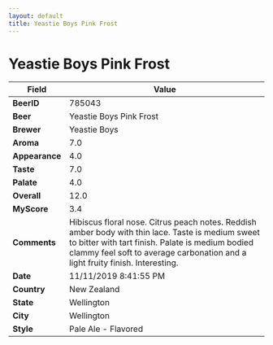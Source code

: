 ```yaml
---
layout: default
title: Yeastie Boys Pink Frost
---
```


# Yeastie Boys Pink Frost

| Field         | Value     |
|---------------|-----------|
| **BeerID** | 785043 |
| **Beer** | Yeastie Boys Pink Frost |
| **Brewer** | Yeastie Boys |
| **Aroma** | 7.0 |
| **Appearance** | 4.0 |
| **Taste** | 7.0 |
| **Palate** | 4.0 |
| **Overall** | 12.0 |
| **MyScore** | 3.4 |
| **Comments** | Hibiscus floral nose. Citrus peach notes. Reddish amber body with thin lace. Taste is medium sweet to bitter with tart finish. Palate is medium bodied clammy feel soft to average carbonation and a light fruity finish. Interesting. |
| **Date** | 11/11/2019 8:41:55 PM |
| **Country** | New Zealand |
| **State** | Wellington |
| **City** | Wellington |
| **Style** | Pale Ale - Flavored |
